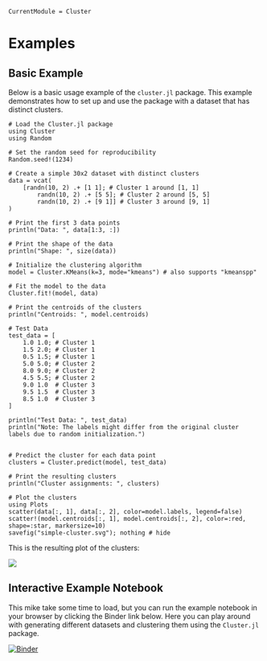```@meta
CurrentModule = Cluster
```
# Examples

## Basic Example
Below is a basic usage example of the `cluster.jl` package. This example demonstrates how to set up and use the package with a dataset that has distinct clusters.

```@example
# Load the Cluster.jl package
using Cluster
using Random

# Set the random seed for reproducibility
Random.seed!(1234)

# Create a simple 30x2 dataset with distinct clusters
data = vcat(
    [randn(10, 2) .+ [1 1]; # Cluster 1 around [1, 1]
        randn(10, 2) .+ [5 5]; # Cluster 2 around [5, 5]
        randn(10, 2) .+ [9 1]] # Cluster 3 around [9, 1]
)

# Print the first 3 data points
println("Data: ", data[1:3, :])

# Print the shape of the data
println("Shape: ", size(data))

# Initialize the clustering algorithm
model = Cluster.KMeans(k=3, mode="kmeans") # also supports "kmeanspp"

# Fit the model to the data
Cluster.fit!(model, data)

# Print the centroids of the clusters
println("Centroids: ", model.centroids)

# Test Data
test_data = [
    1.0 1.0; # Cluster 1
    1.5 2.0; # Cluster 1
    0.5 1.5; # Cluster 1
    5.0 5.0; # Cluster 2
    8.0 9.0; # Cluster 2
    4.5 5.5; # Cluster 2
    9.0 1.0  # Cluster 3
    9.5 1.5  # Cluster 3
    8.5 1.0  # Cluster 3
]

println("Test Data: ", test_data)
println("Note: The labels might differ from the original cluster labels due to random initialization.")


# Predict the cluster for each data point
clusters = Cluster.predict(model, test_data)

# Print the resulting clusters
println("Cluster assignments: ", clusters)

# Plot the clusters
using Plots
scatter(data[:, 1], data[:, 2], color=model.labels, legend=false)
scatter!(model.centroids[:, 1], model.centroids[:, 2], color=:red, shape=:star, markersize=10)
savefig("simple-cluster.svg"); nothing # hide
```
This is the resulting plot of the clusters:

![](simple-cluster.svg)

## Interactive Example Notebook
This mike take some time to load, but you can run the example notebook in your browser by clicking the Binder link below. Here you can play around with generating different datasets and clustering them using the `Cluster.jl` package.

[![Binder](https://mybinder.org/badge_logo.svg)](https://binder.plutojl.org/v0.19.36/open?url=https%253A%252F%252Fraw.githubusercontent.com%252Fviktorlorentz%252FCluster.jl%252Fmain%252Fexamples%252Fnotebook.jl)